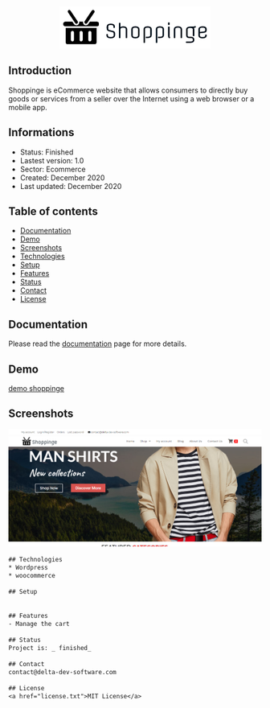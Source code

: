 <p align="center">
	<img src="screenshots/logo.png" />
</p>



## Introduction

Shoppinge is eCommerce website that allows consumers to directly buy goods or services from a seller over the Internet
using a web browser or a mobile app.

## Informations

- Status: Finished
- Lastest version: 1.0
- Sector: Ecommerce
- Created: December 2020
- Last updated: December 2020

## Table of contents
* [Documentation](#general-info)
* [Demo](#demo)
* [Screenshots](#screenshots)
* [Technologies](#technologies)
* [Setup](#setup)
* [Features](#features)
* [Status](#status)
* [Contact](#contact)
* [License](#license)

## Documentation
Please read the [documentation](https://github.com/aniskchaou/SMARTLAB-FRONTEND-CLIENT/wiki) page for more details.

## Demo
[demo shoppinge ](http://shoppinge.byethost10.com/)

## Screenshots
<p align="center">
	<img src="screenshots/screenshot.png" />
<p>

	## Technologies
	* Wordpress
	* woocommerce

	## Setup


	## Features
	- Manage the cart

	## Status
	Project is: _ finished_

	## Contact
	contact@delta-dev-software.com

	## License
	<a href="license.txt">MIT License</a>